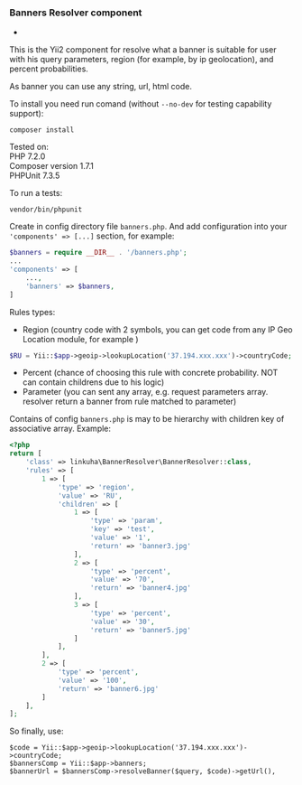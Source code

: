 ### Banners Resolver component
-
This is the Yii2 component for resolve what a banner is suitable for user with his query parameters, region (for example, by ip geolocation), and percent probabilities.

As banner you can use any string, url, html code.

To install you need run comand (without `--no-dev` for testing capability support):
```
composer install
```

Tested on: <br/>
PHP 7.2.0 <br/>
Composer version 1.7.1 <br/>
PHPUnit 7.3.5
 
To run a tests:
```
vendor/bin/phpunit
```

Create in config directory file `banners.php`. And add configuration into your `'components' => [...]` section, for example:
```php
$banners = require __DIR__ . '/banners.php';
...
'components' => [
    ...,
    'banners' => $banners,
]
```

Rules types:

- Region (country code with 2 symbols, you can get code from any IP Geo Location module, for example )
```PHP
$RU = Yii::$app->geoip->lookupLocation('37.194.xxx.xxx')->countryCode;
```
- Percent (chance of choosing this rule with concrete probability. NOT can contain childrens due to his logic)
- Parameter (you can sent any array, e.g. request parameters array. resolver return a banner from rule matched to parameter)

Contains of config `banners.php` is may to be hierarchy with children key of associative array. Example:
```php
<?php
return [
    'class' => linkuha\BannerResolver\BannerResolver::class,
    'rules' => [
        1 => [
            'type' => 'region',
            'value' => 'RU',
            'children' => [
                1 => [
                    'type' => 'param',
                    'key' => 'test',
                    'value' => '1',
                    'return' => 'banner3.jpg'
                ],
                2 => [
                    'type' => 'percent',
                    'value' => '70',
                    'return' => 'banner4.jpg'
                ],
                3 => [
                    'type' => 'percent',
                    'value' => '30',
                    'return' => 'banner5.jpg'
                ]
            ],
        ],
        2 => [
            'type' => 'percent',
            'value' => '100',
            'return' => 'banner6.jpg'
        ]
    ],
];
```
So finally, use:
```
$code = Yii::$app->geoip->lookupLocation('37.194.xxx.xxx')->countryCode;
$bannersComp = Yii::$app->banners;
$bannerUrl = $bannersComp->resolveBanner($query, $code)->getUrl(),
```
